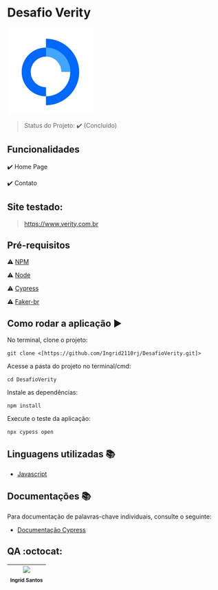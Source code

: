 <h1>Desafio Verity</h1>


![Logo](https://github.com/Ingrid2110rj/challenge-coodesh/blob/main/logo.jfif)


> Status do Projeto: :heavy_check_mark: (Concluído)
> 

## Funcionalidades

:heavy_check_mark: Home Page

:heavy_check_mark: Contato


## Site testado:

> https://www.verity.com.br


## Pré-requisitos

:warning: [NPM](https://docs.npmjs.com/cli/v6/commands/npm-install)

:warning: [Node](https://nodejs.org/en/download/)

:warning: [Cypress](https://docs.cypress.io/guides/getting-started/installing-cypress#What-you-ll-learn)

:warning: [Faker-br](https://www.npmjs.com/package/faker-br)

## Como rodar a aplicação :arrow_forward:

No terminal, clone o projeto:

```
git clone <[https://github.com/Ingrid2110rj/DesafioVerity.git]>

```

Acesse a pasta do projeto no terminal/cmd:

```
cd DesafioVerity

```

Instale as dependências:

```
npm install

```

Execute o teste da aplicação:

```
npx cypess open

```


## Linguagens utilizadas :books:

- [Javascript](https://www.javascript.com/)

## Documentações :books:

Para documentação de palavras-chave individuais, consulte o seguinte:

 - [Documentação Cypress](https://docs.cypress.io/guides/overview/why-cypress)

 


## QA :octocat:

| [<img src="https://avatars.githubusercontent.com/u/90401515?v=4" width=115><br><sub>Ingrid Santos</sub>](https://github.com/Ingrid2110rj)
| :---: |

